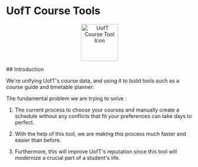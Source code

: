 # UofT Course Tools
<p align="center">
  <a href="https://uoftcoursetools.tech/" target="_blank">
    <img alt="UofT Course Tool Icon" width="100" src="https://github.com/UTM-Hacklab/UofTCourseTools/blob/master/assets/UofT%20ZCour%20(4)%20(1).png">
  </a>
</p>
## Introduction

We're unifying UofT's course data, and using it to build tools such as a course guide and timetable planner.

The fundamental problem we are trying to solve :
1. The current process to choose your courses and manually create a schedule without any conflicts that fit your preferences can take days to perfect.

2. With the help of this tool, we are making this process much faster and easier than before.

3. Furthermore, this will improve UofT's reputation since this tool will modernize a crucial part of a student's life.

